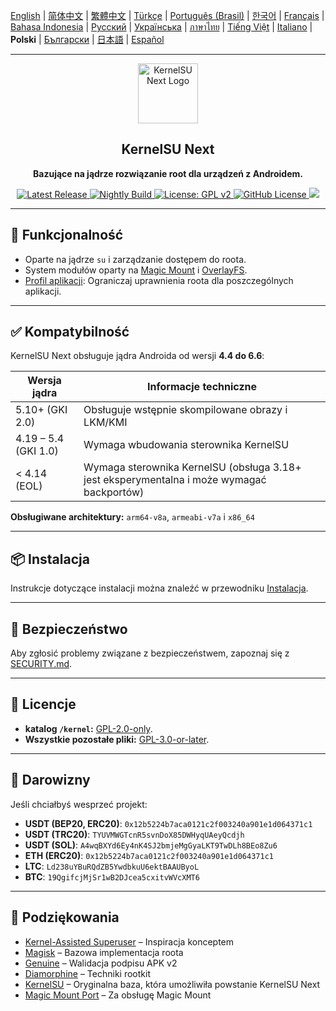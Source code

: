[English](README.md) | [简体中文](README_CN.md) | [繁體中文](README_TW.md) | [Türkçe](README_TR.md) | [Português (Brasil)](README_PT-BR.md) | [한국어](README_KO.md) | [Français](README_FR.md) | [Bahasa Indonesia](README_ID.md) | [Русский](README_RU.md) | [Українська](README_UA.md) | [ภาษาไทย](README_TH.md) | [Tiếng Việt](README_VI.md) | [Italiano](README_IT.md) | **Polski** | [Български](README_BG.md) | [日本語](README_JA.md) | [Español](README_ES.md)

---

<div align="center">
  <img src="/assets/kernelsu_next.png" width="96" alt="KernelSU Next Logo">

  <h2>KernelSU Next</h2>
  <p><strong>Bazujące na jądrze rozwiązanie root dla urządzeń z Androidem.</strong></p>

  <p>
    <a href="https://github.com/KernelSU-Next/KernelSU-Next/releases/latest">
      <img src="https://img.shields.io/github/v/release/KernelSU-Next/KernelSU-Next?label=Release&logo=github" alt="Latest Release">
    </a>
    <a href="https://nightly.link/KernelSU-Next/KernelSU-Next/workflows/build-manager-ci/next/Manager">
      <img src="https://img.shields.io/badge/Nightly%20Release-gray?logo=hackthebox&logoColor=fff" alt="Nightly Build">
    </a>
    <a href="https://www.gnu.org/licenses/old-licenses/gpl-2.0.en.html">
      <img src="https://img.shields.io/badge/License-GPL%20v2-orange.svg?logo=gnu" alt="License: GPL v2">
    </a>
    <a href="/LICENSE">
      <img src="https://img.shields.io/github/license/KernelSU-Next/KernelSU-Next?logo=gnu" alt="GitHub License">
    </a>
    <a title="Crowdin" target="_blank" href="https://crowdin.com/project/kernelsu-next"><img src="https://badges.crowdin.net/kernelsu-next/localized.svg"></a>
  </p>
</div>

---

## 🚀 Funkcjonalność

- Oparte na jądrze `su` i zarządzanie dostępem do roota.
- System modułów oparty na [Magic Mount](https://topjohnwu.github.io/Magisk/details.html#magic-mount) i [OverlayFS](https://en.wikipedia.org/wiki/OverlayFS).
- [Profil aplikacji](https://kernelsu.org/guide/app-profile.html): Ograniczaj uprawnienia roota dla poszczególnych aplikacji.

---

## ✅ Kompatybilność

KernelSU Next obsługuje jądra Androida od wersji **4.4 do 6.6**:

| Wersja jądra         | Informacje techniczne                                                                     |
|----------------------|-------------------------------------------------------------------------------------------|
| 5.10+ (GKI 2.0)      | Obsługuje wstępnie skompilowane obrazy i LKM/KMI                                          |
| 4.19 – 5.4 (GKI 1.0) | Wymaga wbudowania sterownika KernelSU                                                     |
| < 4.14 (EOL)         | Wymaga sterownika KernelSU (obsługa 3.18+ jest eksperymentalna i może wymagać backportów) |

**Obsługiwane architektury:** `arm64-v8a`, `armeabi-v7a` i `x86_64`

---

## 📦 Instalacja

Instrukcje dotyczące instalacji można znaleźć w przewodniku [Instalacja](https://kernelsu-next.github.io/webpage/pages/installation.html).

---

## 🏅 Bezpieczeństwo

Aby zgłosić problemy związane z bezpieczeństwem, zapoznaj się z [SECURITY.md](/SECURITY.md).

---

## 📜 Licencje

- **katalog `/kernel`:** [GPL-2.0-only](https://www.gnu.org/licenses/old-licenses/gpl-2.0.en.html).
- **Wszystkie pozostałe pliki:** [GPL-3.0-or-later](https://www.gnu.org/licenses/gpl-3.0.html).

---

## 💸 Darowizny

Jeśli chciałbyś wesprzeć projekt:

- **USDT (BEP20, ERC20)**: `0x12b5224b7aca0121c2f003240a901e1d064371c1`
- **USDT (TRC20)**: `TYUVMWGTcnR5svnDoX85DWHyqUAeyQcdjh`
- **USDT (SOL)**: `A4wqBXYd6Ey4nK4SJ2bmjeMgGyaLKT9TwDLh8BEo8Zu6`
- **ETH (ERC20)**: `0x12b5224b7aca0121c2f003240a901e1d064371c1`
- **LTC**: `Ld238uYBuRQdZB5YwdbkuU6ektBAAUByoL`
- **BTC**: `19QgifcjMjSr1wB2DJcea5cxitvWVcXMT6`

---

## 🙏 Podziękowania

- [Kernel-Assisted Superuser](https://git.zx2c4.com/kernel-assisted-superuser/about/) – Inspiracja konceptem
- [Magisk](https://github.com/topjohnwu/Magisk) – Bazowa implementacja roota
- [Genuine](https://github.com/brevent/genuine/) – Walidacja podpisu APK v2
- [Diamorphine](https://github.com/m0nad/Diamorphine) – Techniki rootkit
- [KernelSU](https://github.com/tiann/KernelSU) – Oryginalna baza, która umożliwiła powstanie KernelSU Next
- [Magic Mount Port](https://github.com/5ec1cff/KernelSU/blob/main/userspace/ksud/src/magic_mount.rs) – Za obsługę Magic Mount
